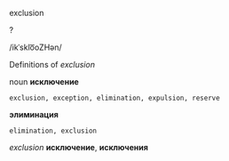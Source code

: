 exclusion

?

/ikˈsklo͞oZHən/

Definitions of _exclusion_

noun
**исключение**

    exclusion, exception, elimination, expulsion, reserve
**элиминация**

    elimination, exclusion

_exclusion_
**исключение**, **исключения**